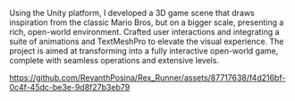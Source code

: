 Using the Unity platform, I developed a 3D game scene that draws inspiration from the classic Mario Bros, but on a bigger scale, presenting a rich, open-world environment. Crafted user interactions and integrating a suite of animations and TextMeshPro to elevate the visual experience. The project is aimed at transforming into a fully interactive open-world game, complete with seamless operations and extensive levels. 

https://github.com/RevanthPosina/Rex_Runner/assets/87717638/f4d216bf-0c4f-45dc-be3e-9d8f27b3eb79








